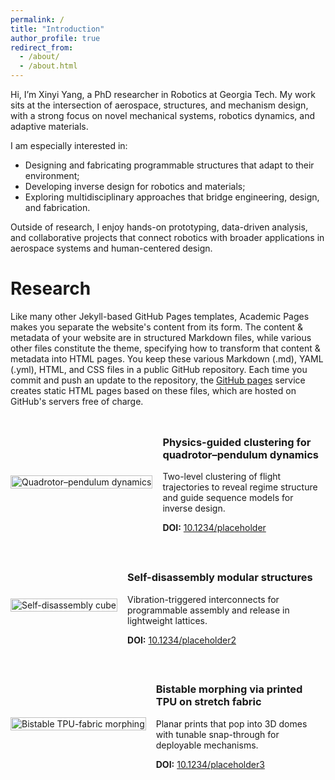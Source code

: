 ```yaml
---
permalink: /
title: "Introduction"
author_profile: true
redirect_from: 
  - /about/
  - /about.html
---
```


Hi, I’m Xinyi Yang, a PhD researcher in Robotics at Georgia Tech.
My work sits at the intersection of aerospace, structures, and mechanism design, with a strong focus on novel mechanical systems, robotics dynamics, and adaptive materials.

I am especially interested in:
- Designing and fabricating programmable structures that adapt to their environment;
- Developing inverse design for robotics and materials;
- Exploring multidisciplinary approaches that bridge engineering, design, and fabrication.

Outside of research, I enjoy hands-on prototyping, data-driven analysis, and collaborative projects that connect robotics with broader applications in aerospace systems and human-centered design.

Research
======
Like many other Jekyll-based GitHub Pages templates, Academic Pages makes you separate the website's content from its form. The content & metadata of your website are in structured Markdown files, while various other files constitute the theme, specifying how to transform that content & metadata into HTML pages. You keep these various Markdown (.md), YAML (.yml), HTML, and CSS files in a public GitHub repository. Each time you commit and push an update to the repository, the [GitHub pages](https://pages.github.com/) service creates static HTML pages based on these files, which are hosted on GitHub's servers free of charge.

<div class="research-list">

  <div class="item">
    <div class="media">
      <img src="/images/1.gif" alt="Quadrotor–pendulum dynamics">
    </div>
    <div class="meta">
      <h3>Physics-guided clustering for quadrotor–pendulum dynamics</h3>
      <p>Two-level clustering of flight trajectories to reveal regime structure and guide sequence models for inverse design.</p>
      <p><strong>DOI:</strong> <a href="https://doi.org/10.1234/placeholder">10.1234/placeholder</a></p>
    </div>
  </div>

  <div class="item">
    <div class="media">
      <img src="/images/1.gif" alt="Self-disassembly cube">
    </div>
    <div class="meta">
      <h3>Self-disassembly modular structures</h3>
      <p>Vibration-triggered interconnects for programmable assembly and release in lightweight lattices.</p>
      <p><strong>DOI:</strong> <a href="https://doi.org/10.1234/placeholder2">10.1234/placeholder2</a></p>
    </div>
  </div>

  <div class="item">
    <div class="media">
      <img src="/images/1.gif" alt="Bistable TPU-fabric morphing">
    </div>
    <div class="meta">
      <h3>Bistable morphing via printed TPU on stretch fabric</h3>
      <p>Planar prints that pop into 3D domes with tunable snap-through for deployable mechanisms.</p>
      <p><strong>DOI:</strong> <a href="https://doi.org/10.1234/placeholder3">10.1234/placeholder3</a></p>
    </div>
  </div>

</div>

<style>
.research-list .item { display: flex; align-items: center;   /* aligns gif + text vertically */ gap: 16px; margin: 24px 0;}
.research-list .media img { max-width: 300px; height: 100%;   /* stretch image to fill height of text */ object-fit: cover; /* keeps aspect ratio without distortion */}
.research-list .meta { flex:1; }
@media (max-width: 640px) { .research-list .item { flex-direction:column; } }
</style>

